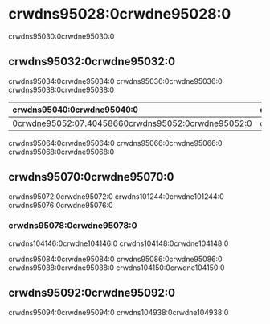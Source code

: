 # crwdns95028:0crwdne95028:0

<p class="description">crwdns95030:0crwdne95030:0</p>

## crwdns95032:0crwdne95032:0

crwdns95034:0crwdne95034:0 crwdns95036:0crwdne95036:0 crwdns95038:0crwdne95038:0

| crwdns95040:0crwdne95040:0                         | crwdns95042:0crwdne95042:0 | crwdns95044:0crwdne95044:0 | crwdns95046:0crwdne95046:0 | crwdns95048:0crwdne95048:0 | crwdns95050:0crwdne95050:0 |
|:-------------------------------------------------- |:-------------------------- |:-------------------------- |:-------------------------- |:-------------------------- |:-------------------------- |
| 0crwdne95052:07.40458660crwdns95052:0crwdne95052:0 | crwdns95054:0crwdne95054:0 | crwdns95056:0crwdne95056:0 | crwdns95058:0crwdne95058:0 | crwdns95060:0crwdne95060:0 | crwdns95062:0crwdne95062:0 |


crwdns95064:0crwdne95064:0 crwdns95066:0crwdne95066:0 crwdns95068:0crwdne95068:0

## crwdns95070:0crwdne95070:0

crwdns95072:0crwdne95072:0 crwdns101244:0crwdne101244:0 crwdns95076:0crwdne95076:0

### crwdns95078:0crwdne95078:0

crwdns104146:0crwdne104146:0 crwdns104148:0crwdne104148:0

crwdns95084:0crwdne95084:0 crwdns95086:0crwdne95086:0 crwdns95088:0crwdne95088:0 crwdns104150:0crwdne104150:0

## crwdns95092:0crwdne95092:0

crwdns95094:0crwdne95094:0 crwdns104938:0crwdne104938:0